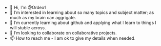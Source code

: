 - 👋 Hi, I’m @Ordeo1
- 👀 I’m interested in learning about so many topics and subject matter; as much as my brain can aggrigate.
- 🌱 I’m currently learning about github and applying what I learn to things I will stuble across.
- 💞️ I’m looking to collaborate on collaborative projects.
- 📫 How to reach me - I am ok to give my details when needed.

<!---
Ordeo1/Ordeo1 is a ✨ special ✨ repository because its `README.md` (this file) appears on your GitHub profile.
You can click the Preview link to take a look at your changes.
--->
